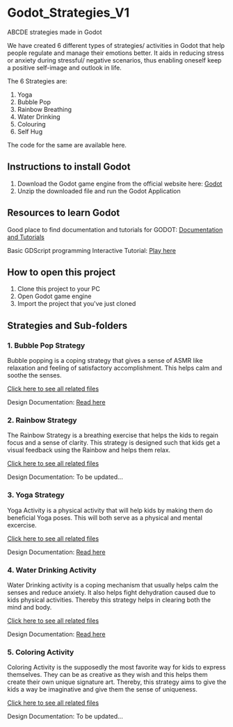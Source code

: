 # Godot_Strategies_V1
 ABCDE strategies made in Godot
 
We have created 6 different types of  strategies/ activities in Godot that help people regulate and manage their emotions better. It aids in reducing stress or anxiety during stressful/ negative scenarios, thus enabling oneself keep a positive self-image and outlook in life.

The 6 Strategies are:
1. Yoga
2. Bubble Pop
3. Rainbow Breathing
4. Water Drinking
5. Colouring
6. Self Hug

The code for the same are available here.
 
## Instructions to install Godot ##
 1. Download the Godot game engine from the official website here: [Godot](https://godotengine.org/ "Godot official Website")
 2. Unzip the downloaded file and run the Godot Application
 
## Resources to learn Godot ##
 Good place to find documentation and tutorials for GODOT: [Documentation and Tutorials](https://docs.godotengine.org/en/stable/index.html "Godot official Documentation")
 
 Basic GDScript programming Interactive Tutorial: [Play here](https://gdquest.itch.io/learn-godot-gdscript "Interative GDScript Tutorial")
 
## How to open this project ##
 1. Clone this project to your PC 
 2. Open Godot game engine
 3. Import the project that you've just cloned
 
## Strategies and Sub-folders ##
### 1. Bubble Pop Strategy ###
 Bubble popping is a coping strategy that gives a sense of ASMR like relaxation and feeling of satisfactory accomplishment. 
 This helps calm and soothe the senses.
  
 [Click here to see all related files](https://github.com/tillioss/Godot-Strategies-V1/tree/main/BubblePop "Bubble Pop Activity")
  
 Design Documentation: [Read here](https://docs.google.com/document/d/14SLCAqWyhhJSi7_0UrhkfbxTF3vAv6cq5oegouETnz0/edit?usp=sharing "Documentation")
  
### 2. Rainbow Strategy ###
 The Rainbow Strategy is a breathing exercise that helps the kids to regain focus and a sense of clarity. 
 This strategy is designed such that kids get a visual feedback using the Rainbow and helps them relax.
 
 [Click here to see all related files](https://github.com/tillioss/Godot-Strategies-V1/tree/main/RainbowActivity "Rainbow Activity")
  
 Design Documentation: To be updated...
  
### 3. Yoga Strategy ###
 Yoga Activity is a physical activity that will help kids by making them do beneficial Yoga poses. This will both serve as a physical and mental excercise.

 [Click here to see all related files](https://github.com/tillioss/Godot-Strategies-V1/tree/main/YogaActivity "Yoga Activity")

 Design Documentation: [Read here](https://docs.google.com/document/d/1ZiZ07BwrDwRqOX5hrtREvo7ncnVkOR5u1zSYS4CkfOc/edit?usp=sharing "Documentation")

### 4. Water Drinking Activity ###
 Water Drinking activity is a coping mechanism that usually helps calm the senses and reduce anxiety. It also helps fight dehydration caused due to kids physical activities. Thereby this strategy helps in clearing both the mind and body.

[Click here to see all related files](https://github.com/tillioss/Godot-Strategies-V1/tree/main/WaterDrinkingActivity "Water Drinking Activity")

Design Documentation: [Read here](https://docs.google.com/document/d/1uUCKTr9SfK4VLlgN_3mwWfcPW4m5awM9zz3msXPGr5g/edit?usp=sharing "Documentation")

### 5. Coloring Activity ###
 Coloring Activity is the supposedly the most favorite way for kids to express themselves. They can be as creative as they wish and this helps them create their own unique signature art. Thereby, this strategy aims to give the kids a way be imaginative and give them the sense of uniqueness.

[Click here to see all related files](https://github.com/tillioss/Godot-Strategies-V1/tree/main/Coloring%20Activity "Coloring Activity")

Design Documentation: To be updated...
